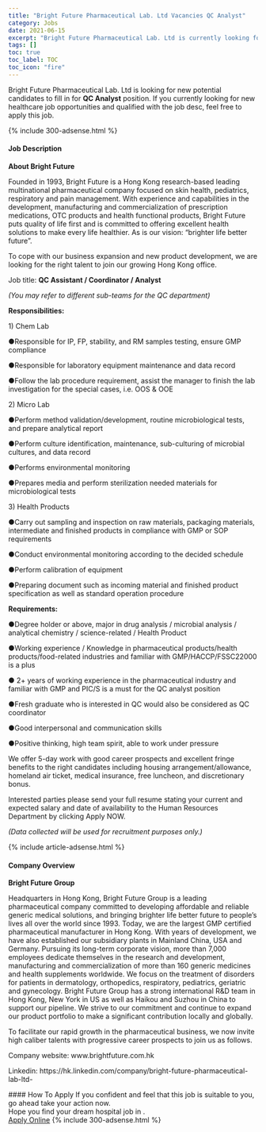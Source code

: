 ```yaml
---
title: "Bright Future Pharmaceutical Lab. Ltd Vacancies QC Analyst" 
category: Jobs 
date: 2021-06-15 
excerpt: "Bright Future Pharmaceutical Lab. Ltd is currently looking for suitable person to fill in the QC Analyst which positioned at " 
tags: [] 
toc: true 
toc_label: TOC 
toc_icon: "fire" 
--- 
```


<p>Bright Future Pharmaceutical Lab. Ltd is looking for new potential candidates to fill in for <b>QC Analyst</b> position. If you currently looking for new healthcare job opportunities and qualified with the job desc, feel free to apply this job.
</p>{% include 300-adsense.html %} 
<div><div><h4>Job Description</h4></div><div><div><span><div><p><strong>About Bright Future</strong></p><p>Founded in 1993, Bright Future is a Hong Kong research-based leading multinational pharmaceutical company focused on skin health, pediatrics, respiratory and pain management. With experience and capabilities in the development, manufacturing and commercialization of prescription medications, OTC products and health functional products, Bright Future puts quality of life first and is committed to offering excellent health solutions to make every life healthier. As is our vision:&#160;&#8220;brighter life better future&#8221;.</p><p>To cope with our business expansion and new product development, we are looking for the right talent to join our growing Hong Kong office.</p><p>Job title:&#160;<strong>QC Assistant / Coordinator / Analyst</strong></p><p><em>(You may refer to different sub-teams for the QC department)</em></p><p><strong>Responsibilities:</strong></p><p>1)&#160;Chem Lab</p><p>&#9679;Responsible for IP, FP, stability, and RM samples testing, ensure GMP compliance</p><p>&#9679;Responsible for laboratory equipment maintenance and data record</p><p>&#9679;Follow the lab procedure requirement, assist the manager to finish the lab investigation for the special cases, i.e. OOS &amp; OOE</p><p>2) Micro&#160;Lab</p><p>&#9679;Perform method validation/development, routine microbiological tests, and prepare analytical report</p><p>&#9679;Perform culture identification, maintenance, sub-culturing of microbial cultures, and data record</p><p>&#9679;Performs environmental monitoring</p><p>&#9679;Prepares media and perform sterilization needed materials for microbiological tests</p><p>3) Health Products</p><p>&#9679;Carry out sampling and inspection on raw materials, packaging materials, intermediate and finished products in compliance with GMP or SOP requirements</p><p>&#9679;Conduct environmental monitoring according to the decided schedule</p><p>&#9679;Perform calibration of equipment</p><p>&#9679;Preparing document such as incoming material and finished product specification as well as standard operation procedure</p><p><strong>Requirements:</strong></p><p>&#9679;Degree holder or above, major in drug analysis / microbial analysis / analytical chemistry /&#160;science-related / Health Product</p><p>&#9679;Working experience / Knowledge in pharmaceutical products/health products/food-related industries and familiar with GMP/HACCP/FSSC22000 is a plus</p><p>&#9679; 2+ years of working experience in the pharmaceutical industry and familiar with GMP and PIC/S is a must for the QC analyst position</p><p>&#9679;Fresh graduate who is interested in QC would also be considered as QC coordinator</p><p>&#9679;Good interpersonal and communication skills</p><p>&#9679;Positive thinking, high team spirit, able to work under pressure</p><p>We offer 5-day work with good career prospects and excellent fringe benefits to the right candidates&#160;including housing arrangement/allowance, homeland air ticket, medical insurance, free luncheon, and discretionary bonus.</p><p>Interested parties please send your full resume stating your current and expected salary and date of availability to the Human Resources Department by clicking Apply NOW.</p><p><em>(Data collected will be used for recruitment purposes only.)</em></p></div></span></div></div></div> 
{% include article-adsense.html %} 
<div><div><h4>Company Overview</h4></div><div><div><span><div><p><strong>Bright&#160;Future Group&#160;</strong></p><p>Headquarters in Hong Kong, Bright Future Group is a leading pharmaceutical company committed to developing affordable and reliable generic medical solutions, and bringing brighter life better future to people&#8217;s lives all over the world since 1993. Today, we are the largest GMP certified pharmaceutical manufacturer in Hong Kong. With years of development, we have also established our subsidiary plants in Mainland China, USA and Germany. Pursuing its long-term corporate vision, more than 7,000 employees dedicate themselves in the research and development, manufacturing and commercialization of more than 160 generic medicines and health supplements worldwide.&#160;We focus on the treatment of disorders for patients in dermatology, orthopedics, respiratory, pediatrics, geriatric and gynecology. Bright Future Group has a strong international R&amp;D team in Hong Kong, New York in US as well as Haikou and Suzhou in China&#160;to support our pipeline. We strive to our commitment and continue to expand our product portfolio to make a significant contribution locally and globally.</p><p>To facilitate our rapid growth in the pharmaceutical business, we now invite high caliber talents with&#160;progressive career prospects to join us as follows.</p><p>Company website: www.brightfuture.com.hk</p><p>Linkedin: https://hk.linkedin.com/company/bright-future-pharmaceutical-lab-ltd-</p></div></span></div></div></div> 
#### How To Apply 
If you confident and feel that this job is suitable to you, go ahead take your action now. <br/> 
Hope you find your dream hospital job in . <br/> 
<a href="https://www.jobstreet.com.my/en/job/qc-analyst-4591077?jobId=jobstreet-my-job-4591077" class="btn btn--warning" target="_blank" rel="nofollow noopenner">Apply Online</a> 
{% include 300-adsense.html %} 